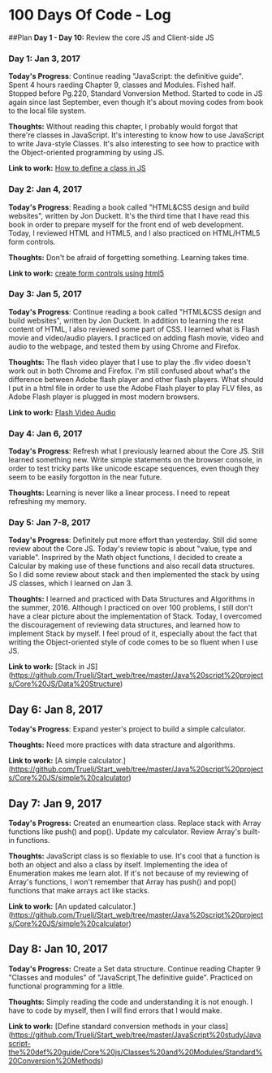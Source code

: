 # 100 Days Of Code - Log

##Plan
**Day 1 -  Day 10:** Review the core JS and Client-side JS

### Day 1:  Jan 3, 2017 

**Today's Progress**: Continue reading "JavaScript: the definitive guide". Spent 4 hours raeding Chapter 9, classes and Modules. Fished half. Stopped before Pg.220, Standard Vonversion Method. Started to code in JS again since last September, even though it's about moving codes from book to the local file system. 

**Thoughts:** Without reading this chapter, I probably would forgot that there're classes in JavaScript. It's interesting to know how to use JavaScript to write Java-style Classes. It's also interesting to see how to practice with the Object-oriented programming by using JS. 

**Link to work:** [How to define a class in JS](https://github.com/Truelj/Start_web/tree/master/JavaScript%20study/Javascript-the%20def%20guide/Core%20js/Classes%20and%20Modules)

### Day 2:  Jan 4, 2017

**Today's Progress**: Reading a book called "HTML&CSS design and build websites", written by Jon Duckett. It's the third time that I have read this book in order to prepare myself for the front end of web development. Today, I reviewed HTML and HTML5, and I also practiced on HTML/HTML5 form controls.

**Thoughts:** Don't be afraid of forgetting something. Learning takes time.

**Link to work:** [create form controls using html5](https://github.com/Truelj/Start_web/tree/master/HTMLandCSS/HTML)

### Day 3:  Jan 5, 2017

**Today's Progress**: Continue reading a book called "HTML&CSS design and build websites", written by Jon Duckett. In addition to learning the rest content of HTML, I also reviewed some part of CSS. I learned what is Flash movie and video/audio players. I practiced on adding flash movie, video and audio to the webpage, and tested them by using Chrome and Firefox. 

**Thoughts:** The flash video player that I use to play the .flv video doesn't work out in both Chrome and Firefox. I'm still confused about what's the difference between Adobe flash player and other flash players. What should I put in a html file in order to use the Adobe Flash player to play FLV files, as Adobe Flash player is plugged in most modern browsers.

**Link to work:** [Flash Video Audio](https://github.com/Truelj/Start_web/tree/master/HTMLandCSS/HTML/Flash%20Video%20Audio)

### Day 4:  Jan 6, 2017

**Today's Progress**: Refresh what I previously learned about the Core JS. Still learned something new. Write simple statements on the browser console, in order to test tricky parts like unicode escape sequences, even though they seem to be easily forgotton in the near future.

**Thoughts:** Learning is never like a linear process. I need to repeat refreshing my memory.

### Day 5: Jan 7-8, 2017

**Today's Progress**: Definitely put more effort than yesterday. Still did some review about the Core JS. Today's review topic is about "value, type and variable". Insprired by the Math object functions, I decided to create a Calcular by making use of these functions and also recall data structures. So I did some review about stack and then implemented the stack by using JS classes, which I learned on Jan 3. 

**Thoughts:** I learned and practiced with Data Structures and Algorithms in the summer, 2016. Although I practiced on over 100 problems, I still don't have a clear picture about the implementation of Stack. Today, I overcomed the discouragement of reviewing data structures, and learned how to implement Stack by myself. I feel proud of it, especially about the fact that writing the Object-oriented style of code comes to be so fluent when I use JS. 

**Link to work:** [Stack in JS] (https://github.com/Truelj/Start_web/tree/master/Java%20script%20projects/Core%20JS/Data%20Structure)

## Day 6: Jan 8, 2017

**Today's Progress**: Expand yester's project to build a simple calculator.

**Thoughts:** Need more practices with data stracture and algorithms.

**Link to work:** [A simple calculator.] (https://github.com/Truelj/Start_web/tree/master/Java%20script%20projects/Core%20JS/simple%20calculator)

## Day 7: Jan 9, 2017

**Today's Progress:** Created an enumeartion class. Replace stack with Array functions like push() and pop(). Update my calculator. Review Array's built-in functions.

**Thoughts:** JavaScript class is so flexiable to use. It's cool that a function is both an object and also a class by itself. Implementing the idea of Enumeration makes me learn alot. If it's not because of my reviewing of Array's functions, I won't remember that Array has push() and pop() functions that make arrays act like stacks.

**Link to work:** [An updated calculator.]
(https://github.com/Truelj/Start_web/tree/master/Java%20script%20projects/Core%20JS/simple%20calculator)


## Day 8: Jan 10, 2017

**Today's Progress:** Create a Set data structure. Continue reading Chapter 9 "Classes and modules" of "JavaScript,The definitive guide". Practiced on functional programming for a little.

**Thoughts:** Simply reading the code and understanding it is not enough. I have to code by myself, then I will find errors that I would make.

**Link to work:** [Define standard conversion methods in your class]
(https://github.com/Truelj/Start_web/tree/master/JavaScript%20study/Javascript-the%20def%20guide/Core%20js/Classes%20and%20Modules/Standard%20Conversion%20Methods)
<!--### Day 0: February 30, 2016 (Example 2)
##### (delete me or comment me out)

**Today's Progress**: Fixed CSS, worked on canvas functionality for the app.

**Thoughts**: I really struggled with CSS, but, overall, I feel like I am slowly getting better at it. Canvas is still new for me, but I managed to figure out some basic functionality.

**Link(s) to work**: [Calculator App](http://www.example.com)


### Day 1: June 27, Monday

**Today's Progress**: I've gone through many exercises on FreeCodeCamp.

**Thoughts** I've recently started coding, and it's a great feeling when I finally solve an algorithm challenge after a lot of attempts and hours spent.

**Link(s) to work**  
1. [Find the Longest Word in a String](https://www.freecodecamp.com/challenges/find-the-longest-word-in-a-string)
2. [Title Case a Sentence](https://www.freecodecamp.com/challenges/title-case-a-sentence)
)-->
